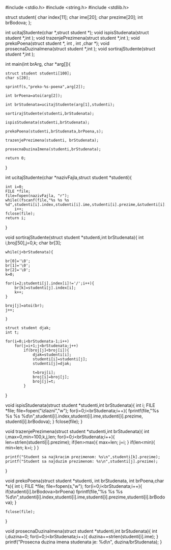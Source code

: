 #include <stdio.h>
#include <string.h>
#include <stdlib.h>

struct student{
	char index[11];
	char ime[20];
	char prezime[20];
	int brBodova;
};

int ucitajStudente(char *,struct student *);
void ispisStudenata(struct student *,int );
void trazenjePrezimena(struct student *,int );
void prekoPoena(struct student *, int , int ,char *);
void prosecnaDuzinaImena(struct student *,int );
void sortirajStudente(struct student *,int );

int main(int brArg, char *arg[]){

	struct student studenti[100];
	char s[20];
	
	sprintf(s,"preko-%s-poena",arg[2]);

	int brPoena=atoi(arg[2]);

	int brStudenata=ucitajStudente(arg[1],studenti);

	sortirajStudente(studenti,brStudenata);

	ispisStudenata(studenti,brStudenata);

	prekoPoena(studenti,brStudenata,brPoena,s);

	trazenjePrezimena(studenti, brStudenata);

	prosecnaDuzinaImena(studenti,brStudenata);

	return 0;
}

int ucitajStudente(char *nazivFajla,struct student *studenti){

	int i=0;
	FILE *file;
	file=fopen(nazivFajla, "r");
	while((fscanf(file,"%s %s %s %d",studenti[i].index,studenti[i].ime,studenti[i].prezime,&studenti[i].brBodova))!=EOF)
		i++;
	fclose(file);
	return i;
}

void sortirajStudente(struct student *studenti,int brStudenata){
	int i,broj[50],j=0,k;
	char br[3];

	while(j<brStudenata){

	br[0]='\0';
	br[1]='\0';
	br[2]='\0';
	k=0;

	for(i=2;studenti[j].index[i]!='/';i++){
		br[k]=studenti[j].index[i];
		k++;
	}

	broj[j]=atoi(br);
	j++;

	}
	
	struct student djak;
	int t;

	for(i=0;i<brStudenata-1;i++)
		for(j=i+1;j<brStudenata;j++)
			if(broj[j]<broj[i]){
				djak=studenti[i];
				studenti[i]=studenti[j];
				studenti[j]=djak;

				t=broj[i];
				broj[i]=broj[j];
				broj[j]=t;
			}
}

void ispisStudenata(struct student *studenti,int brStudenata){
	int i;
	FILE *file;
	file=fopen("izlazni","w");
	for(i=0;i<brStudenata;i++){
		fprintf(file,"%s %s %s %d\n",studenti[i].index,studenti[i].ime,studenti[i].prezime, studenti[i].brBodova);
	}
	fclose(file);
}

void trazenjePrezimena(struct student *studenti,int brStudenata){
	int i,max=0,min=100,k,j,len;
	for(i=0;i<brStudenata;i++){
		len=strlen(studenti[i].prezime);
		if(len>max){
			max=len;
			j=i;
		}
		if(len<min){
			min=len;
			k=i;
		}
	}
	
	printf("Student sa najkracim prezimenom: %s\n",studenti[k].prezime);
	printf("Student sa najduzim prezimenom: %s\n",studenti[j].prezime);
}

void prekoPoena(struct student *studenti, int brStudenata, int brPoena,char *s){
	int i;
	FILE *file;
	file=fopen(s,"w");
	for(i=0;i<brStudenata;i++){
		if(studenti[i].brBodova>brPoena)
			fprintf(file,"%s %s %s %d\n",studenti[i].index,studenti[i].ime,studenti[i].prezime,studenti[i].brBodova);
	}

	fclose(file);
}

void prosecnaDuzinaImena(struct student *studenti,int brStudenata){
	int i,duzina=0;
	for(i=0;i<brStudenata;i++){
		duzina+=strlen(studenti[i].ime);
	}
	printf("Prosecna duzina imena studenata je: %d\n", duzina/brStudenata);
}
